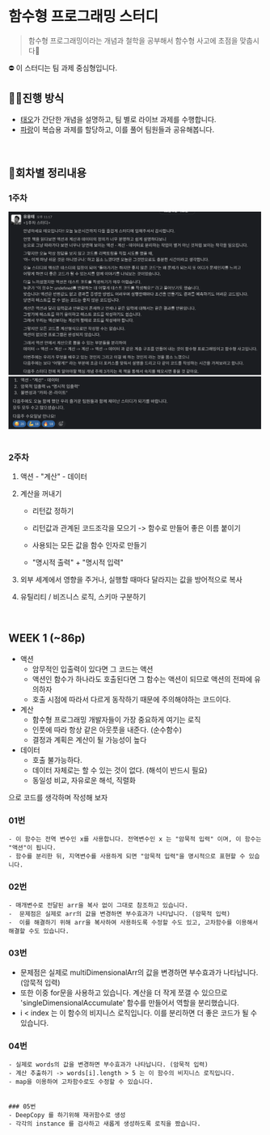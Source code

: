 # 함수형 프로그래밍 스터디
> 함수형 프로그래밍이라는 개념과 철학을 공부해서 함수형 사고에 초점을 맞춥시다🔎

⛔️ 이 스터디는 팀 과제 중심형입니다.

## 🙋‍♂️진행 방식
- [태오](https://github.com/developer-1px)가 간단한 개념을 설명하고, 팀 별로 라이브 과제를 수행합니다.
- [파랑](https://github.com/InSeong-So)이 복습용 과제를 할당하고, 이를 풀어 팀원들과 공유해봅니다.

<br/>

## 🌟회차별 정리내용
### 1주차

<div>

<img src="./assets/1week-1.png" width="500"/>
<img src="./assets/1week-2.png" width="500"/>

</div>

<br/>

### 2주차
1. 액션 - "계산" - 데이터

2. 계산을 꺼내기
   - 리턴값 정하기
   
   - 리턴값과 관계된 코드조각을 모으기 -> 함수로 만들어 좋은 이름 붙이기
   
   - 사용되는 모든 값을 함수 인자로 만들기
   
   - "명시적 출력" + "명시적 입력"

3. 외부 세계에서 영향을 주거나, 실행할 때마다 달라지는 값을 방어적으로 복사

4. 유틸리티 / 비즈니스 로직, 스키마 구분하기

<br/>

## WEEK 1 (~86p)

- 액션 
  - 암무적인 입출력이 있다면 그 코드는 액션
  - 액션인 함수가 하나라도 호출된다면 그 함수는 액션이 되므로 액션의 전파에 유의하자
  - 호출 시점에 따라서 다르게 동작하기 때문에 주의해야하는 코드이다.
- 계산 
  - 함수형 프로그래밍 개발자들이 가장 중요하게 여기는 로직
  - 인풋에 따라 항상 같은 아웃풋을 내준다. (순수함수)
  - 결정과 계획은 계산이 될 가능성이 높다
- 데이터
  - 호출 불가능하다.
  - 데이터 자체로는 할 수 있는 것이 없다. (해석이 반드시 필요)
  - 동일성 비교, 자유로운 해석, 직렬화

으로 코드를 생각하며 작성해 보자
  
  ### 01번
    - 이 함수는 전역 변수인 x를 사용합니다. 전역변수인 x 는 "암묵적 입력" 이며, 이 함수는 "액션"이 됩니다.
    - 함수를 분리한 뒤, 지역변수를 사용하게 되면 "암묵적 입력"을 명시적으로 표현할 수 있습니다.
  ### 02번
    - 매개변수로 전달된 arr을 복사 없이 그대로 참조하고 있습니다.
    -  문제점은 실제로 arr의 값을 변경하면 부수효과가 나타납니다. (암묵적 입력)
    -  이를 해결하기 위해 arr을 복사하여 사용하도록 수정할 수도 있고, 고차함수를 이용해서 해결할 수도 있습니다.    
  ### 03번
   -  문제점은 실제로 multiDimensionalArr의 값을 변경하면 부수효과가 나타납니다. (암묵적 입력)
   - 또한 이중 for문을 사용하고 있습니다. 계산을 더 작게 쪼갤 수 있으므로 'singleDimensionalAccumulate' 함수를 만들어서 역할을 분리했습니다.
   - i < index 는 이 함수의 비지니스 로직입니다. 이를 분리하면 더 좋은 코드가 될 수 있습니다.
      
  ### 04번
    - 실제로 words의 값을 변경하면 부수효과가 나타납니다. (암묵적 입력)
    - 계산 추출하기 -> words[i].length > 5 는 이 함수의 비지니스 로직입니다.
    - map을 이용하여 고차함수로도 수정할 수 있습니다.


    ### 05번
    - DeepCopy 를 하기위해 재귀함수로 생성
    - 각각의 instance 를 검사하고 새롭게 생성하도록 로직을 짰습니다.